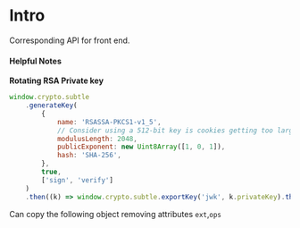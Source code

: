 # Intro

Corresponding API for front end.

#### Helpful Notes

**Rotating RSA Private key**

```js
window.crypto.subtle
	.generateKey(
		{
			name: 'RSASSA-PKCS1-v1_5',
			// Consider using a 512-bit key is cookies getting too large
			modulusLength: 2048,
			publicExponent: new Uint8Array([1, 0, 1]),
			hash: 'SHA-256',
		},
		true,
		['sign', 'verify']
	)
	.then((k) => window.crypto.subtle.exportKey('jwk', k.privateKey).then((out) => console.log(out)));
```

Can copy the following object removing attributes `ext`,`ops`
